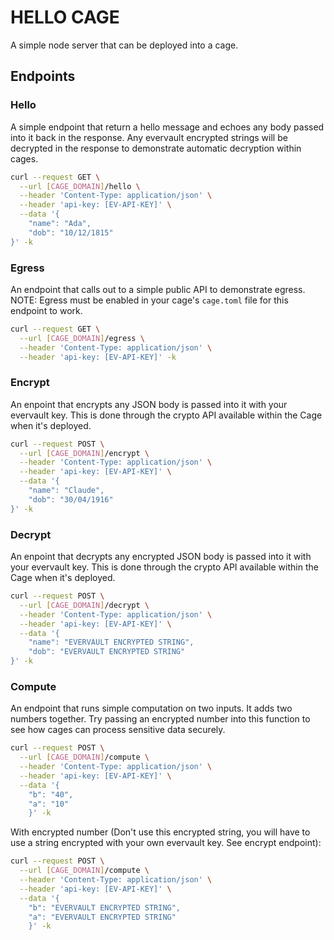 # HELLO CAGE

A simple node server that can be deployed into a cage. 

## Endpoints

### Hello

A simple endpoint that return a hello message and echoes any body passed into it back in the response. Any evervault encrypted strings will be decrypted in the response to demonstrate automatic decryption within cages.

```bash
curl --request GET \
  --url [CAGE_DOMAIN]/hello \
  --header 'Content-Type: application/json' \
  --header 'api-key: [EV-API-KEY]' \
  --data '{
	"name": "Ada",
	"dob": "10/12/1815"
}' -k
```

### Egress

An endpoint that calls out to a simple public API to demonstrate egress. NOTE: Egress must be enabled in your cage's `cage.toml` file for this endpoint to work.

```bash
curl --request GET \
  --url [CAGE_DOMAIN]/egress \
  --header 'Content-Type: application/json' \
  --header 'api-key: [EV-API-KEY]' -k
```


### Encrypt

An enpoint that encrypts any JSON body is passed into it with your evervault key. This is done through the crypto API available within the Cage when it's deployed.

```bash
curl --request POST \
  --url [CAGE_DOMAIN]/encrypt \
  --header 'Content-Type: application/json' \
  --header 'api-key: [EV-API-KEY]' \
  --data '{
	"name": "Claude",
	"dob": "30/04/1916"
}' -k
```

### Decrypt

An enpoint that decrypts any encrypted JSON body is passed into it with your evervault key. This is done through the crypto API available within the Cage when it's deployed.

```bash
curl --request POST \
  --url [CAGE_DOMAIN]/decrypt \
  --header 'Content-Type: application/json' \
  --header 'api-key: [EV-API-KEY]' \
  --data '{
	"name": "EVERVAULT ENCRYPTED STRING",
	"dob": "EVERVAULT ENCRYPTED STRING"
}' -k
```

### Compute

An endpoint that runs simple computation on two inputs. It adds two numbers together. Try passing an encrypted number into this function to see how cages can process sensitive data securely.

```bash
curl --request POST \
  --url [CAGE_DOMAIN]/compute \
  --header 'Content-Type: application/json' \
  --header 'api-key: [EV-API-KEY]' \
  --data '{	
	"b": "40",
	"a": "10"
    }' -k
```

With encrypted number (Don't use this encrypted string, you will have to use a string encrypted with your own evervault key. See encrypt endpoint):

```bash
curl --request POST \
  --url [CAGE_DOMAIN]/compute \
  --header 'Content-Type: application/json' \
  --header 'api-key: [EV-API-KEY]' \
  --data '{	
	"b": "EVERVAULT ENCRYPTED STRING",
	"a": "EVERVAULT ENCRYPTED STRING"
    }' -k
```